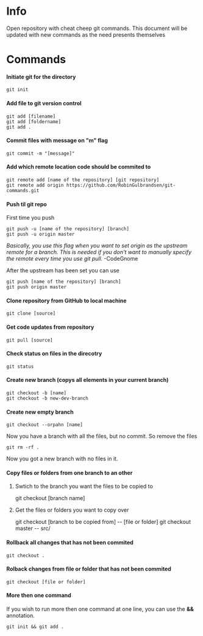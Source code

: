 # Info

Open repository with cheat cheep git commands. This document will be updated with new commands as the need presents themselves

# Commands

#### Initiate git for the directory
    git init

#### Add file to git version control
    git add [filename]
    git add [foldername]
    git add .

#### Commit files with message on "m" flag
    git commit -m "[message]"

#### Add which remote location code should be commited to

    git remote add [name of the repository] [git repository]
    git remote add origin https://github.com/RobinGulbrandsen/git-commands.git

#### Push til git repo

First time you push

    git push -u [name of the repository] [branch]
    git push -u origin master

*Basically, you use this flag when you want to set origin as the upstream remote for a branch. This is needed if you don't want to manually specify the remote every time you use git pull.* -CodeGnome

After the upstream has been set you can use 

    git push [name of the repository] [branch]
    git push origin master

#### Clone repository from GitHub to local machine
    git clone [source]

#### Get code updates from repository
    git pull [source]

#### Check status on files in the direcotry
    git status

#### Create new branch (copys all elements in your current branch)
    git checkout -b [name]
    git checkout -b new-dev-branch

#### Create new empty branch
    git checkout --orpahn [name]

Now you have a branch with all the files, but no commit. So remove the files

    git rm -rf .

Now you got a new branch with no files in it.

#### Copy files or folders from one branch to an other

1. Swtich to the branch you want the files to be copied to

    git checkout [branch name]

2. Get the files or folders you want to copy over

    git checkout [branch to be copied from] -- [file or folder]
    git checkout master -- src/

#### Rollback all changes that has not been commited
    git checkout .

#### Rolback changes from file or folder that has not been commited
    git checkout [file or folder]

#### More then one command
If you wish to run more then one command at one line, you can use the **&&** annotation.

    git init && git add .

